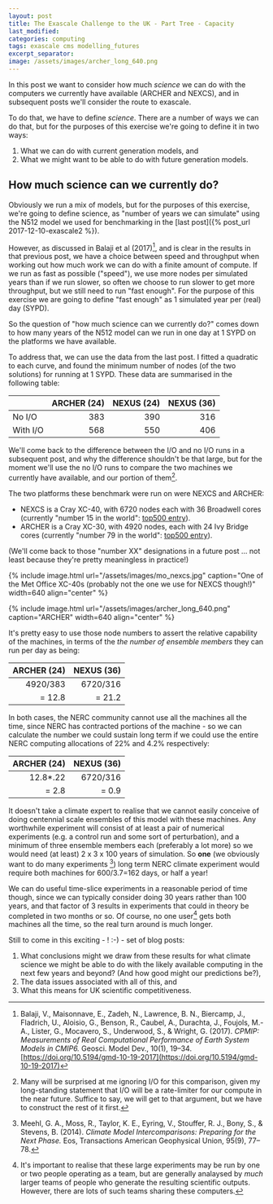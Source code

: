 ```yaml
---
layout: post
title: The Exascale Challenge to the UK - Part Tree - Capacity
last_modified:
categories: computing
tags: exascale cms modelling_futures
excerpt_separator:
image: /assets/images/archer_long_640.png
---
```


In this post we want to consider how much _science_ we can do with the computers we currently have available (ARCHER and NEXCS), and in subsequent posts we'll consider the route to exascale.

To do that, we have to define _science_. There are a number of ways we can do that, but for the purposes of this exercise we're going to define it in two ways:
1. What we can do with current generation models, and
1. What we might want to be able to do with future generation models.

How much science can we currently do?
-------------------------------------

Obviously we run a mix of models, but for the purposes of this exercise, we're going to define science, as "number of years we can simulate" using the N512 model we used for benchmarking in the [last post]({% post_url 2017-12-10-exascale2 %}).  

However, as discussed in Balaji et al (2017)[^B], and is clear in the results in that previous post, we have a choice between speed and throughput when working out how much work we can do with a finite amount of compute. If we run as fast as possible ("speed"), we use more nodes per simulated years than if we run slower, so often we choose to run slower to get more throughput, but we still need to run "fast enough". For the purpose of this exercise we are going to define "fast enough" as 1 simulated year per (real) day (SYPD).

[^B]: Balaji, V., Maisonnave, E., Zadeh, N., Lawrence, B. N., Biercamp, J., Fladrich, U., Aloisio, G., Benson, R., Caubel, A., Durachta, J., Foujols, M.-A., Lister, G., Mocavero, S., Underwood, S., & Wright, G. (2017). _CPMIP: Measurements of Real Computational Performance of Earth System Models in CMIP6._ Geosci. Model Dev., 10(1), 19–34. [https://doi.org/10.5194/gmd-10-19-2017](https://doi.org/10.5194/gmd-10-19-2017)

So the question of "how much science can we currently do?" comes down to how many years of the N512 model can we run in one day at 1 SYPD on the platforms we have available.

To address that, we can use the data from the last post. I fitted a quadratic to each curve, and found the minimum number of nodes (of the two solutions) for running at 1 SYPD. These data are summarised in the following table:

|          | ARCHER (24) | NEXUS (24) | NEXUS (36) |
| -------- | -----------:| ----------:| ----------:|
| No I/O   |         383 |        390 |        316 |
| With I/O |         568 |        550 |        406 |

We'll come back to the difference between the I/O and no I/O runs in a subsequent post, and why the difference shouldn't be that large, but for the moment we'll use the no I/O runs to compare the two machines we currently have available, and our portion of them[^1].

[^1]: Many will be surprised at me ignoring I/O for this comparison, given my long-standing statement that I/O will be a rate-limiter for our compute in the near future. Suffice to say, we will get to that argument, but we have to construct the rest of it first.

The two platforms these benchmark were run on were NEXCS and ARCHER:
* NEXCS is a Cray XC-40, with 6720 nodes each with 36 Broadwell cores (currently "number 15 in the world": [top500 entry](https://www.top500.org/system/178925)).  
* ARCHER is a Cray XC-30, with 4920 nodes, each with 24 Ivy Bridge cores (currently "number 79 in the world": [top500 entry](https://www.top500.org/system/178188)).

(We'll come back to those "number XX" designations in a future post ... not least because they're pretty meaningless in practice!)

{% include image.html url="/assets/images/mo_nexcs.jpg" caption="One of the Met Office XC-40s (probably not the one we use for NEXCS though!)" width=640 align="center" %}

{% include image.html url="/assets/images/archer_long_640.png" caption="ARCHER" width=640 align="center" %}

It's pretty easy to use those node numbers to assert the relative capability of the machines, in terms of the *the number of ensemble members* they can run per day as being:

| ARCHER (24) | NEXUS (36) |
| -----------:| ----------:|
|    4920/383 |   6720/316 |
|      = 12.8 |     = 21.2 |

In both cases, the NERC community cannot use all the machines all the time, since NERC has contracted portions of the machine - so we can calculate the number we could sustain long term if we could use the entire NERC computing allocations of 22% and 4.2% respectively:

| ARCHER (24) | NEXUS (36) |
| -----------:| ----------:|
|    12.8*.22 |   6720/316 |
|       = 2.8 |      = 0.9 |

It doesn't take a climate expert to realise that we cannot easily conceive of doing centennial scale ensembles of this model with these machines. Any worthwhile experiment will consist of at least a pair of numerical experiments (e.g. a control run and some sort of perturbation), and a minimum of three ensemble members each (preferably a lot more) so we would need (at least) 2 x 3 x 100 years of simulation.  So __one__ (we obviously want to do many experiments [^M]) long term NERC climate experiment would require both machines for 600/3.7=162 days, or half a year!

[^M]: Meehl, G. A., Moss, R., Taylor, K. E., Eyring, V., Stouffer, R. J., Bony, S., & Stevens, B. (2014). _Climate Model Intercomparisons: Preparing for the Next Phase._ Eos, Transactions American Geophysical Union, 95(9), 77–78.

We can do useful time-slice experiments in a reasonable period of time though, since we can typically consider doing 30 years rather than 100 years, and that factor of 3 results in experiments that could in theory be completed in two months or so. Of course, no one user[^2] gets both machines all the time, so the real turn around is much longer.

[^2]: It's important to realise that these large experiments may be run by one or two people operating as a team, but are generally analaysed by *much* larger teams of people who generate the resulting scientific outputs. However, there are lots of such teams sharing these computers.

Still to come in this exciting - ! :-) - set of blog posts:

 1. What conclusions might we draw from these results for what climate science we might be able to do with the likely available computing in the next few years and beyond? (And how good might our predictions be?),
 1. The data issues associated with all of this, and
 1. What this means for UK scientific competitiveness.

